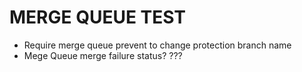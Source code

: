 # MERGE QUEUE TEST

- Require merge queue prevent to change protection branch name
- Mege Queue merge failure status?
???
